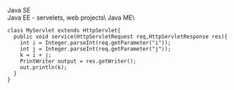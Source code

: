 Java SE\
Java EE - servelets, web projects\ 
Java ME\

```
class MyServlet extends HttpServlet{
  public void service(HttpServletRequest req,HttpServletResponse res){
    int i = Integer.parseInt(req.getParameter("i"));
    int j = Integer.parseInt(req.getParameter("j"));
    k = i + j;
    PrintWriter output = res.getWriter();
    out.println(k);
  }
}
```
